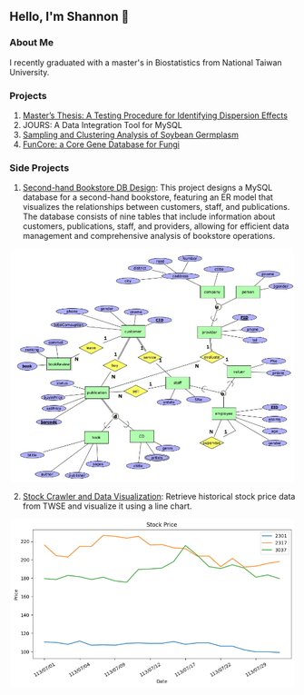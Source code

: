 ## Hello, I'm Shannon 👋

### About Me
I recently graduated with a master's in Biostatistics from National Taiwan University.

### Projects
1. [Master’s Thesis: A Testing Procedure for Identifying Dispersion Effects](https://github.com/shansshe/project-files/blob/main/2024%20OofA%20slide.pdf)
2. JOURS: A Data Integration Tool for MySQL
3. [Sampling and Clustering Analysis of Soybean Germplasm](https://github.com/shansshe/project-files/blob/main/2019%20CC%20poster.jpg)
4. [FunCore: a Core Gene Database for Fungi](https://github.com/shansshe/project-files/blob/main/2018%20FunCore%20poster.pdf)

### Side Projects
1. [Second-hand Bookstore DB Design](https://github.com/shansshe/SecondHand-Bookstore-DB): This project designs a MySQL database for a second-hand bookstore, featuring an ER model that visualizes the relationships between customers, staff, and publications. The database consists of nine tables that include information about customers, publications, staff, and providers, allowing for efficient data management and comprehensive analysis of bookstore operations.
<div align="center">
    <img src="https://github.com/shansshe/SecondHand-Bookstore-DB/blob/main/SHbookstore.jpg" alt="Second-Hand Bookstore Database ER Diagram" width="500">
</div>

2. [Stock Crawler and Data Visualization](https://github.com/shansshe/stock-crawler): Retrieve historical stock price data from TWSE and visualize it using a line chart.
<div align="center">
  <img src="https://github.com/shansshe/stock-crawler/blob/main/stockprice.png" alt="image" width="500"/>
</div>



<!--
**shansshe/shansshe** is a ✨ _special_ ✨ repository because its `README.md` (this file) appears on your GitHub profile.

Here are some ideas to get you started:

- 🔭 I’m currently working on ...
- 🌱 I’m currently learning ...
- 👯 I’m looking to collaborate on ...
- 🤔 I’m looking for help with ...
- 💬 Ask me about ...
- 📫 How to reach me: ...
- 😄 Pronouns: ...
- ⚡ Fun fact: ...
-->
